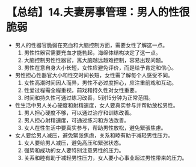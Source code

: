 # 【总结】14.夫妻房事管理：男人的性很脆弱

-   男人的性器官脆弱在充血和大脑控制方面，需要女性了解这一点。
    1.  男性性器官需要充血才能勃起，海绵体结构决定了这一点。
    2.  大脑控制男性性器官，离大脑越远越难控制，容易出现问题。
    3.  男性在意自身大小长短，女性应避免评价，而是给予肯定和信心。
-   男性担心性器官大小和性交时间长短，女性需了解每个人感受不同。
    1.  女性高潮时间因人而异，男性不必过度担心，应注重前戏和互动。
    2.  性爱过程需全程重视，前戏和持久性对女性重要。
    3.  时间和持久性可通过练习改善，5到15分钟为正常范围。
-   性生活中男人关心硬度和射精速度，女人要真实参与并帮助放松男性。
    1.  男人担心硬度不够，可以通过治疗和训练改善。
    2.  男人担心射精速度，可通过练习和方法改善。
    3.  女人在性生活中要真实参与，帮助男性放松，避免緊張焦慮。
-   女人要给男人减压，避免緊张焦虑，关系和睦有助于减轻男性压力。
    1.  女人要给男人减压，避免高压和緊张状态。
    2.  强势和成功的女人要特别注意男性的压力。
    3.  关系和睦有助于减轻男性压力，女人要小心事业超过男性带来的压力。